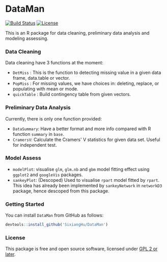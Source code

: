 # DataMan

[![Build Status](https://travis-ci.org/SixiangHu/DataMan.svg?branch=master)](https://travis-ci.org/SixiangHu/DataMan) [![License](http://img.shields.io/badge/license-GPL%20%28%3E=%202%29-brightgreen.svg?style=flat)](http://www.gnu.org/licenses/gpl-2.0.html)

This is an R package for data cleaning, preliminary data analysis and modeling assessing.

### Data Cleaning

Data cleaning have 3 functions at the moment:
* `DetMiss` : This is the function to detecting missing value in a given data frame, data.table or vector.
* `PopMiss` : For missing values, we have choices in: deleting, replace, or populating with mean or mode.
* `quickTable` : Build contingency table from given vectors.

### Preliminary Data Analysis

Currently, there is only one function provided:
* `DataSummary`: Have a better format and more info compared with R function `summary` in `base`.
* `CramersV`: Calculate the Cramers' V statistics for given data set. Useful for independent test.

### Model Assess

* `modelPlot`: visualise `glm`, `glm.nb` and `gbm` model fitting effect using `ggplot2` and `googleVis` packages.
* `sankeyPlot`: (Descoped) Used to visualise `rpart` model fitted by `rpart`.  This idea has already been implemented by `sankeyNetwork` in `networkD3` package, hence descoped from this package.

### Getting Started

You can install `DataMan` from GitHub as follows:

```r
devtools::install_github('SixiangHu/DataMan')
```

### License

This package is free and open source software, licensed under [GPL 2 or later](http://opensource.org/licenses/gpl-license).
